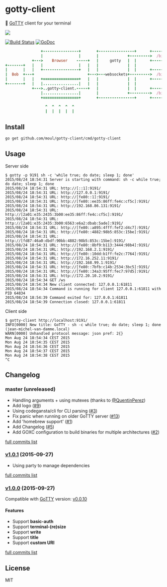 # gotty-client
:wrench: [GoTTY](https://github.com/yudai/gotty) client for your terminal

![](https://raw.githubusercontent.com/moul/gotty-client/master/resources/gotty-client.png)

[![Build Status](https://travis-ci.org/moul/gotty-client.svg?branch=master)](https://travis-ci.org/moul/gotty-client)
[![GoDoc](https://godoc.org/github.com/moul/gotty-client?status.svg)](https://godoc.org/github.com/moul/gotty-client)

```ruby
                +----------------+       +----------------+      +-------------+
                |                |       |             +--------->  /bin/bash  |
            +--->    Browser    -----+   |     gotty   |  |      +-------------+
+-------+   |   |                |   |   |             |  |
|       |   |   +----------------+   |   |             |  |      +-------------+
|  Bob  +---+                        +--->---websockets+--------->  /bin/bash  |
|       |   |   +================+   |   |             |  |      +-------------+
+-------+   |   |................|   |   |             |  |
            +--->..gotty-client.-----+   |             |  |      +-------------+
                |................|       |             +--------->  /bin/bash  |
                +================+       +----------------+      +-------------+

                  ^  ^  ^  ^  ^
                  |  |  |  |  |
```


## Install

```bash
go get github.com/moul/gotty-client/cmd/gotty-client
```

## Usage

Server side

```console
$ gotty -p 9191 sh -c 'while true; do date; sleep 1; done'
2015/08/24 18:54:31 Server is starting with command: sh -c while true; do date; sleep 1; done
2015/08/24 18:54:31 URL: http://[::1]:9191/
2015/08/24 18:54:31 URL: http://127.0.0.1:9191/
2015/08/24 18:54:31 URL: http://[fe80::1]:9191/
2015/08/24 18:54:31 URL: http://[fe80::ee35:86ff:fe4c:cf5c]:9191/
2015/08/24 18:54:31 URL: http://192.168.86.131:9191/
2015/08/24 18:54:31 URL: http://[2a01:e35:2435:3b00:ee35:86ff:fe4c:cf5c]:9191/
2015/08/24 18:54:31 URL: http://[2a01:e35:2435:3b00:6563:e6a2:dbab:5ade]:9191/
2015/08/24 18:54:31 URL: http://[fe80::a895:4fff:fef2:d4c7]:9191/
2015/08/24 18:54:31 URL: http://[fe80::4882:98b5:853c:15be]:9191/
2015/08/24 18:54:31 URL: http://[fd87:46a0:dbdf:90bb:4882:98b5:853c:15be]:9191/
2015/08/24 18:54:31 URL: http://[fe80::8bf9:b113:3444:98b4]:9191/
2015/08/24 18:54:31 URL: http://192.168.2.1:9191/
2015/08/24 18:54:31 URL: http://[fe80::10dd:b1ff:fe2c:7764]:9191/
2015/08/24 18:54:31 URL: http://172.16.252.11:9191/
2015/08/24 18:54:31 URL: http://192.168.99.1:9191/
2015/08/24 18:54:31 URL: http://[fe80::7bfb:c14b:2534:3bc5]:9191/
2015/08/24 18:54:31 URL: http://[fe80::34a3:95ff:fec7:97d5]:9191/
2015/08/24 18:54:31 URL: http://172.20.10.2:9191/
2015/08/24 18:54:34 GET /ws
2015/08/24 18:54:34 New client connected: 127.0.0.1:61811
2015/08/24 18:54:34 Command is running for client 127.0.0.1:61811 with PID 64834
2015/08/24 18:54:39 Command exited for: 127.0.0.1:61811
2015/08/24 18:54:39 Connection closed: 127.0.0.1:61811
```

Client side
```console
$ gotty-client http://localhost:9191/
INFO[0000] New title: GoTTY - sh -c while true; do date; sleep 1; done (jean-michel-van-damme.local)
WARN[0000] Unhandled protocol message: json pref: 2{}
Mon Aug 24 18:54:34 CEST 2015
Mon Aug 24 18:54:35 CEST 2015
Mon Aug 24 18:54:36 CEST 2015
Mon Aug 24 18:54:37 CEST 2015
Mon Aug 24 18:54:38 CEST 2015
^C
```

## Changelog

### master (unreleased)

* Handling arguments + using mutexes (thanks to [@QuentinPerez](https://github.com/QuentinPerez))
* Add logo ([#9](https://github.com/moul/gotty-client/issues/9))
* Using codegansta/cli for CLI parsing ([#3](https://github.com/moul/gotty-client/issues/3))
* Fix panic when running on older GoTTY server ([#13](https://github.com/moul/gotty-client/issues/13))
* Add 'homebrew support' ([#1](https://github.com/moul/gotty-client/issues/1))
* Add Changelog ([#5](https://github.com/moul/gotty-client/issues/5))
* Add GOXC configuration to build binaries for multiple architectures ([#2](https://github.com/moul/gotty-client/issues/2))

[full commits list](https://github.com/moul/gotty-client/compare/v1.0.1...master)

### [v1.0.1](https://github.com/moul/gotty-client/releases/tag/v1.0.1) (2015-09-27)

* Using party to manage dependencies

[full commits list](https://github.com/moul/gotty-client/compare/v1.0.0...v1.0.1)

### [v1.0.0](https://github.com/moul/gotty-client/releases/tag/v1.0.0) (2015-09-27)

Compatible with [GoTTY](https://github.com/yudai/gotty) version: [v0.0.10](https://github.com/yudai/gotty/releases/tag/v0.0.10)

#### Features

* Support **basic-auth**
* Support **terminal-(re)size**
* Support **write**
* Support **title**
* Support **custom URI**

[full commits list](https://github.com/moul/gotty-client/compare/cf0c1146c7ce20fe0bd65764c13253bc575cd43a...v1.0.0)

## License

MIT

